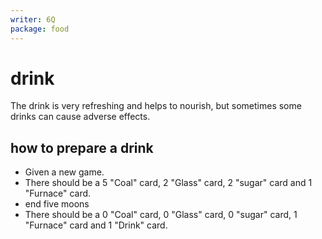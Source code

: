 ```yaml
---
writer: 6Q
package: food
---
```


# drink
The drink is very refreshing and helps to nourish, but sometimes some drinks can cause adverse effects.

## how to prepare a drink

 * Given a new game.
 * There should be a 5 "Coal" card, 2 "Glass" card, 2 "sugar" card and 1 "Furnace" card.
 * end five moons
 * There should be a 0 "Coal" card, 0 "Glass" card, 0 "sugar" card, 1 "Furnace" card and 1 "Drink" card.
